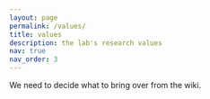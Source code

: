 ```yaml
---
layout: page
permalink: /values/
title: values
description: the lab's research values
nav: true
nav_order: 3
---
```


We need to decide what to bring over from the wiki.